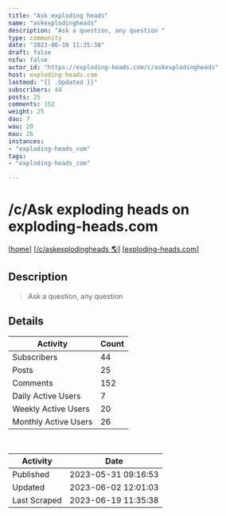 ```yaml
---
title: "Ask exploding heads" 
name: "askexplodingheads"
description: "Ask a question, any question "
type: community
date: "2023-06-19 11:35:38"
draft: false
nsfw: false
actor_id: "https://exploding-heads.com/c/askexplodingheads"
host: exploding-heads.com
lastmod: "{[ .Updated }}"
subscribers: 44
posts: 25
comments: 152
weight: 25
dau: 7
wau: 20
mau: 26
instances:
- "exploding-heads_com"
tags: 
- "exploding-heads_com"

---
```


# /c/Ask exploding heads on exploding-heads.com

[[home](/)]
[[/c/askexplodingheads 🌎](https://exploding-heads.com/c/askexplodingheads)]
[[exploding-heads.com](/instances/exploding-heads_com)]


## Description 

<blockquote class="description">
Ask a question, any question 
</blockquote>


## Details

| Activity | Count  |
|----------------------|---|
| Subscribers          | 44 |
| Posts                | 25  |
| Comments             | 152  |
| Daily Active Users   | 7  |
| Weekly Active Users  | 20  |
| Monthly Active Users | 26  |

<br>

| Activity | Date |
|----------------------|---|
| Published            | 2023-05-31 09:16:53 |
| Updated              | 2023-06-02 12:01:03 |
| Last Scraped         | 2023-06-19 11:35:38 |

